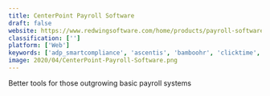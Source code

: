 ```yaml
---
title: CenterPoint Payroll Software
draft: false 
website: https://www.redwingsoftware.com/home/products/payroll-software
classification: ['']
platform: ['Web']
keywords: ['adp_smartcompliance', 'ascentis', 'bamboohr', 'clicktime', 'ecount_erp', 'factorial', 'gusto', 'namely', 'onpay', 'paychex_flex', 'paycom', 'qcommission', 'quickbooks_online', 'rippling', 'sentricworkforce', 'square_payroll', 'surepayroll', 'sutihr', 'ultipro', 'webhr', 'zenefits']
image: 2020/04/CenterPoint-Payroll-Software.png
---
```

Better tools for those outgrowing basic payroll systems